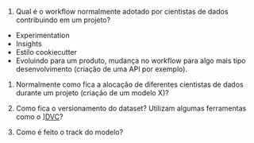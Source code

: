 1. Qual é o workflow normalmente adotado por cientistas de dados contribuindo em um projeto?

- Experimentation
- Insights
- Estilo cookiecutter
- Evoluindo para um produto, mudança no workflow para algo mais tipo desenvolvimento (criação de uma API por exemplo).


1. Normalmente como fica a alocação de diferentes cientistas de dados durante um projeto (criação de um modelo X)?


1. Como fica o versionamento do dataset? Utilizam algumas ferramentas como o ][DVC](https://dvc.org)?


1. Como é feito o track do modelo?